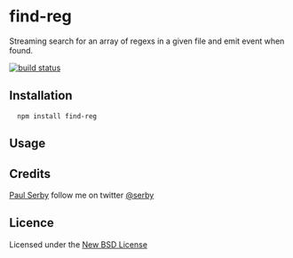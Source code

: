 # find-reg

Streaming search for an array of regexs in a given file and emit event when found.

[![build status](https://secure.travis-ci.org/serby/find-reg.png)](http://travis-ci.org/serby/find-reg)

## Installation

      npm install find-reg

## Usage

## Credits
[Paul Serby](https://github.com/serby/) follow me on twitter [@serby](http://twitter.com/serby)

## Licence
Licensed under the [New BSD License](http://opensource.org/licenses/bsd-license.php)
